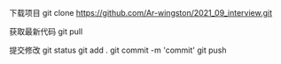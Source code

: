 下载项目
git clone https://github.com/Ar-wingston/2021_09_interview.git

获取最新代码
git pull

提交修改
git status
git add .
git commit -m 'commit'
git push
